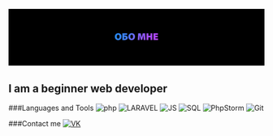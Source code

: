 ![Header](https://github.com/Gravedd/Gravedd/blob/main/assets/1.jpg)

## I am a beginner web developer

###Languages and Tools
![php](https://img.shields.io/badge/-PHP-black?style=for-the-bage&logo=php&logoColor=2d8dfe)
![LARAVEL](https://img.shields.io/badge/-Laravel-black?style=for-the-bage&logo=laravel&logoColor=ab4efe)
![JS](https://img.shields.io/badge/-JavaScript-black?style=for-the-bage&logo=javascript&logoColor=4580fe)
![SQL](https://img.shields.io/badge/-mySQL-black?style=for-the-bage&logo=mysql&logoColor=8063ff)
![PhpStorm](https://img.shields.io/badge/-PhpStorm-black?style=for-the-bage&logo=phpstorm&logoColor=af4aff)
![Git](https://img.shields.io/badge/-Git-black?style=for-the-bage&logo=git&logoColor=b548ff)

###Сontact me
[![VK](https://img.shields.io/badge/-PHP-black?style=for-the-bage&logo=vk&logoColor=2d8dfe)](https://vk.com/Graveddd)





<!--
**Gravedd/Gravedd** is a ✨ _special_ ✨ repository because its `README.md` (this file) appears on your GitHub profile.

Here are some ideas to get you started:

- 🔭 I’m currently working on ...
- 🌱 I’m currently learning ...
- 👯 I’m looking to collaborate on ...
- 🤔 I’m looking for help with ...
- 💬 Ask me about ...
- 📫 How to reach me: ...
- 😄 Pronouns: ...
- ⚡ Fun fact: ...
-->
